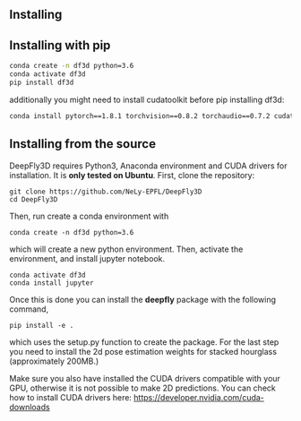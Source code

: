 ## Installing

## Installing with pip

```bash
conda create -n df3d python=3.6
conda activate df3d
pip install df3d
```

additionally you might need to install cudatoolkit before pip installing df3d:

```bash
conda install pytorch==1.8.1 torchvision==0.8.2 torchaudio==0.7.2 cudatoolkit=9.2 -c pytorch
```

## Installing from the source
DeepFly3D requires Python3, Anaconda environment and CUDA drivers for installation. It is __only tested on Ubuntu__. First, clone the repository:

```
git clone https://github.com/NeLy-EPFL/DeepFly3D
cd DeepFly3D
```
Then, run create a conda environment with
```
conda create -n df3d python=3.6
```
which will create a new python environment. Then, activate the environment, and install jupyter notebook.
```
conda activate df3d
conda install jupyter
```
Once this is done  you can install the **deepfly** package with the following command,

```
pip install -e .
```

which uses the setup.py function to create the package. For the last step you need to install the 2d pose estimation weights for stacked hourglass (approximately 200MB.)

Make sure you also have installed the CUDA drivers compatible with your GPU, otherwise it is not possible to make 2D predictions. You can check how to install CUDA drivers here: https://developer.nvidia.com/cuda-downloads
